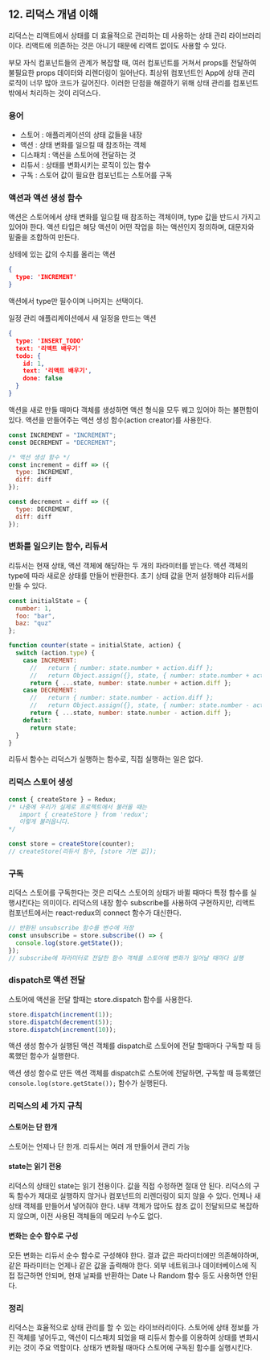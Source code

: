 ## 12. 리덕스 개념 이해

리덕스는 리액트에서 상태를 더 효율적으로 관리하는 데 사용하는 상태 관리 라이브러리이다. 리액트에 의존하는 것은 아니기 때문에 리액트 없이도 사용할 수 있다.

부모 자식 컴포넌트들의 관계가 복잡할 때, 여러 컴포넌트를 거쳐서 props를 전달하여 불필요한 props 데이터와 리렌더링이 일어난다. 최상위 컴포넌트인 App에 상태 관리 로직이 너무 많아 코드가 길어진다. 이러한 단점을 해결하기 위해 상태 관리를 컴포넌트 밖에서 처리하는 것이 리덕스다.


### 용어

* 스토어 : 애플리케이션의 상태 값들을 내장
* 액션 : 상태 변화를 일으킬 때 참조하는 객체
* 디스패치 : 액션을 스토어에 전달하는 것
* 리듀서 : 상태를 변화시키는 로직이 있는 함수
* 구독 : 스토어 값이 필요한 컴포넌트는 스토어를 구독


### 액션과 액션 생성 함수

액션은 스토어에서 상태 변화를 일으킬 때 참조하는 객체이며, type 값을 반드시 가지고 있어야 한다. 액션 타입은 해당 액션이 어떤 작업을 하는 액션인지 정의하며, 대문자와 밑줄을 조합하여 만든다.

상테에 있는 값의 수치를 올리는 액션

```json
{
  type: 'INCREMENT'
}
```

액션에서 type만 필수이며 나머지는 선택이다.

일정 관리 애플리케이션에서 새 일정을 만드는 액션

```json
{
  type: 'INSERT_TODO'
  text: '리액트 배우기'
  todo: {
    id: 1,
    text: '리액트 배우기',
    done: false
  }
}
```

액션을 새로 만들 때마다 객체를 생성하면 액션 형식을 모두 꿰고 있어야 하는 불편함이 있다. 액션을 만들어주는 액션 생성 함수(action creator)를 사용한다.

```javascript
const INCREMENT = "INCREMENT";
const DECREMENT = "DECREMENT";

/* 액션 생성 함수 */
const increment = diff => ({
  type: INCREMENT,
  diff: diff
});

const decrement = diff => ({
  type: DECREMENT,
  diff: diff
});
```


### 변화를 일으키는 함수, 리듀서

리듀서는 현재 상태, 액션 객체에 해당하는 두 개의 파라미터를 받는다. 액션 객체의 type에 따라 새로운 상태를 만들어 반환한다. 초기 상태 값을 먼저 설정해야 리듀서를 만들 수 있다.

```javascript
const initialState = {
  number: 1,
  foo: "bar",
  baz: "quz"
};

function counter(state = initialState, action) {
  switch (action.type) {
    case INCREMENT:
      //   return { number: state.number + action.diff };
      //   return Object.assign({}, state, { number: state.number + action.diff });
      return { ...state, number: state.number + action.diff };
    case DECREMENT:
      //   return { number: state.number - action.diff };
      //   return Object.assign({}, state, { number: state.number - action.diff });
      return { ...state, number: state.number - action.diff };
    default:
      return state;
  }
}
```

리듀서 함수는 리덕스가 실행하는 함수로, 직접 실행하는 일은 없다.


### 리덕스 스토어 생성

```javascript
const { createStore } = Redux;
/* 나중에 우리가 실제로 프로젝트에서 불러올 때는
   import { createStore } from 'redux';
   이렇게 불러옵니다.
*/

const store = createStore(counter);
// createStore(리듀서 함수, [store 기본 값]);
```


### 구독

리덕스 스토어를 구독한다는 것은 리덕스 스토어의 상태가 바뀔 때마다 특정 함수를 실행시킨다는 의미이다. 리덕스의 내장 함수 subscribe를 사용하여 구현하지만, 리액트 컴포넌트에서는 react-redux의 connect 함수가 대신한다.

```javascript
// 반환된 unsubscribe 함수를 변수에 저장
const unsubscribe = store.subscribe(() => {
  console.log(store.getState());
});
// subscribe에 파라미터로 전달한 함수 객체를 스토어에 변화가 일어날 때마다 실행
```


### dispatch로 액션 전달

스토어에 액션을 전달 할때는 store.dispatch 함수를 사용한다.

```javascript
store.dispatch(increment(1));
store.dispatch(decrement(5));
store.dispatch(increment(10));
```

액션 생성 함수가 실행된 액션 객체를 dispatch로 스토어에 전달 할때마다 구독할 때 등록했던 함수가 실행한다.

액션 생성 함수로 만든 액션 객체를 dispatch로 스토어에 전달하면, 구독할 때 등록했던 `console.log(store.getState());` 함수가 실행된다.


### 리덕스의 세 가지 규칙

#### 스토어는 단 한개

스토어는 언제나 단 한개. 리듀서는 여러 개 만들어서 관리 가능

#### state는 읽기 전용

리덕스의 상태인 state는 읽기 전용이다. 값을 직접 수정하면 절대 안 된다. 리덕스의 구독 함수가 제대로 실행하지 않거나 컴포넌트의 리렌더링이 되지 않을 수 있다. 언제나 새 상태 객체를 만들어서 넣어줘야 한다. 내부 객체가 많아도 참조 값이 전달되므로 복잡하지 않으며, 이전 사용된 객체들의 메모리 누수도 없다.

#### 변화는 순수 함수로 구성

모든 변화는 리듀서 순수 함수로 구성해야 한다. 결과 값은 파라미터에만 의존해야하며, 같은 파라미터는 언제나 같은 값을 출력해야 한다. 외부 네트워크나 데이터베이스에 직접 접근하면 안되며, 현재 날짜를 반환하는 Date 나 Random 함수 등도 사용하면 안된다.


### 정리

리덕스는 효율적으로 상태 관리를 할 수 있는 라이브러리이다. 스토어에 상태 정보를 가진 객체를 넣어두고, 액션이 디스패치 되었을 때 리듀서 함수를 이용하여 상태를 변화시키는 것이 주요 역할이다. 상태가 변화될 때마다 스토어에 구독된 함수를 실행시킨다.
